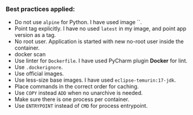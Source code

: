 ### Best practices applied:

* Do not use `alpine` for Python. I have used image ``.
* Point tag explicitly. I have no used `latest` in my image, and point app version as a tag.
* No root user. Application is started with new no-root user inside the container.
* docker scan
* Use linter for `Dockerfile`. I have used PyCharm plugin **Docker** for lint.
* Use `.dockerignore`.
* Use official images.
* Use less-size base images. I have used `eclipse-temurin:17-jdk`.
* Place commands in the correct order for caching. 
* Use `COPY` instead `ADD` when no unarchive is needed.
* Make sure there is one process per container.
* Use `ENTRYPOINT` instead of `CMD` for process entrypoint.
